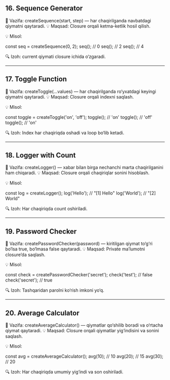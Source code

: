 ## 16. Sequence Generator

📝 Vazifa:
createSequence(start, step) — har chaqirilganda navbatdagi qiymatni qaytaradi.
💡 Maqsad: Closure orqali ketma-ketlik hosil qilish.

💡 Misol:


const seq = createSequence(0, 2);
seq(); // 0
seq(); // 2
seq(); // 4


🔍 Izoh: current qiymati closure ichida o‘zgaradi.

---

## 17. Toggle Function

📝 Vazifa:
createToggle(...values) — har chaqirilganda ro‘yxatdagi keyingi qiymatni qaytaradi.
💡 Maqsad: Closure orqali indexni saqlash.

💡 Misol:


const toggle = createToggle('on', 'off');
toggle(); // 'on'
toggle(); // 'off'
toggle(); // 'on'


🔍 Izoh: Index har chaqiriqda oshadi va loop bo‘lib ketadi.

---

## 18. Logger with Count

📝 Vazifa:
createLogger() — xabar bilan birga nechanchi marta chaqirilganini ham chiqaradi.
💡 Maqsad: Closure orqali chaqiriqlar sonini hisoblash.

💡 Misol:


const log = createLogger();
log('Hello'); // "[1] Hello"
log('World'); // "[2] World"


🔍 Izoh: Har chaqiriqda count oshiriladi.

---

## 19. Password Checker

📝 Vazifa:
createPasswordChecker(password) — kiritilgan qiymat to‘g‘ri bo‘lsa true, bo‘lmasa false qaytaradi.
💡 Maqsad: Private ma’lumotni closure’da saqlash.

💡 Misol:


const check = createPasswordChecker('secret');
check('test');   // false
check('secret'); // true


🔍 Izoh: Tashqaridan parolni ko‘rish imkoni yo‘q.

---

## 20. Average Calculator

📝 Vazifa:
createAverageCalculator() — qiymatlar qo‘shilib boradi va o‘rtacha qiymat qaytaradi.
💡 Maqsad: Closure orqali qiymatlar yig‘indisini va sonini saqlash.

💡 Misol:


const avg = createAverageCalculator();
avg(10); // 10
avg(20); // 15
avg(30); // 20


🔍 Izoh: Har chaqiriqda umumiy yig‘indi va son oshiriladi.